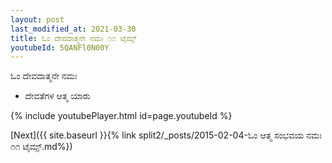 ```yaml
---
layout: post
last_modified_at: 2021-03-30
title: ಓಂ ದೇವದಾತ್ಮನೇ ನಮಃ ೧೧ ಟೈಮ್ಸ್
youtubeId: 5QANFl0N00Y
---
```

 
 
 ಓಂ ದೇವದಾತ್ಮನೇ ನಮಃ  
 
 -  ದೇವತೆಗಳ ಆತ್ಮ ಯಾರು 
 
  
 
  
 
 
 
 
 
 


{% include youtubePlayer.html id=page.youtubeId %}
 
[Next]({{ site.baseurl }}{% link  split2/_posts/2015-02-04-ಓಂ ಆತ್ಮ ಸಂಭವಯ ನಮಃ ೧೧ ಟೈಮ್ಸ್.md%})
 

